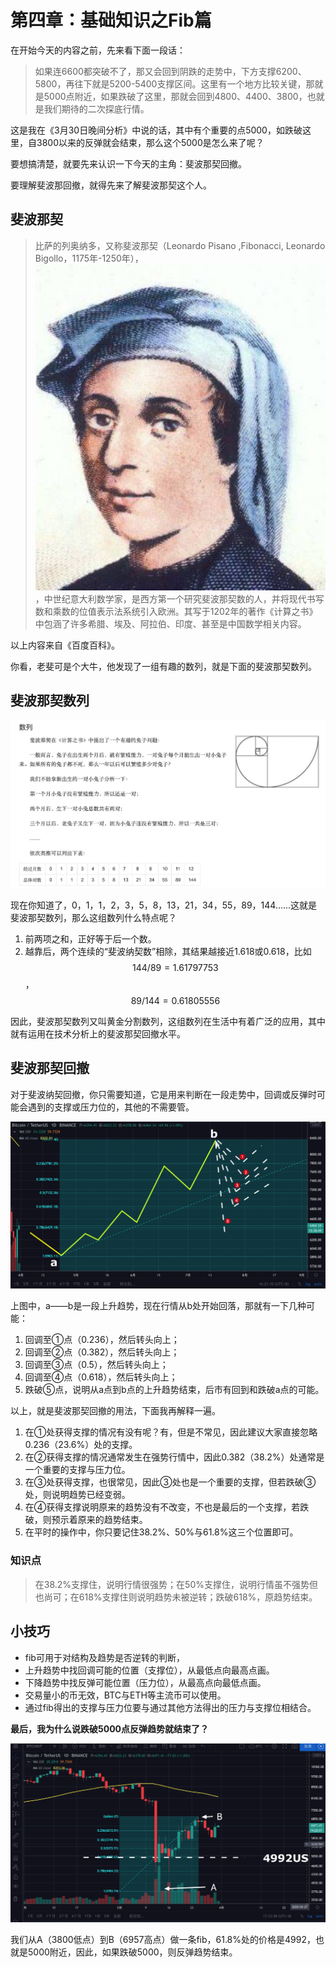 # 第四章：基础知识之Fib篇

在开始今天的内容之前，先来看下面一段话：

> 如果连6600都突破不了，那又会回到阴跌的走势中，下方支撑6200、5800，再往下就是5200-5400支撑区间。这里有一个地方比较关键，那就是5000点附近，如果跌破了这里，那就会回到4800、4400、3800，也就是我们期待的二次探底行情。

这是我在《3月30日晚间分析》中说的话，其中有个重要的点5000，如跌破这里，自3800以来的反弹就会结束，那么这个5000是怎么来了呢？

要想搞清楚，就要先来认识一下今天的主角：斐波那契回撤。

要理解斐波那回撤，就得先来了解斐波那契这个人。

## 斐波那契

> 比萨的列奥纳多，又称斐波那契（Leonardo Pisano ,Fibonacci, Leonardo Bigollo，1175年-1250年），![](.gitbook/assets/xnip2020-03-31_15-28-46.jpg)，中世纪意大利数学家，是西方第一个研究斐波那契数的人，并将现代书写数和乘数的位值表示法系统引入欧洲。其写于1202年的著作《计算之书》中包涵了许多希腊、埃及、阿拉伯、印度、甚至是中国数学相关内容。

以上内容来自《百度百科》。

你看，老斐可是个大牛，他发现了一组有趣的数列，就是下面的斐波那契数列。

## 斐波那契数列

![&#x6590;&#x6CE2;&#x90A3;&#x5951;&#x6570;&#x5217;&#xFF0C;&#x56FE;&#x7247;&#x6765;&#x81EA;&#x300A;&#x767E;&#x5EA6;&#x767E;&#x79D1;&#x300B;](.gitbook/assets/xnip2020-03-31_15-27-38.jpg)

现在你知道了，0，1，1，2，3，5，8，13，21，34，55，89，144……这就是斐波那契数列，那么这组数列什么特点呢？

1. 前两项之和，正好等于后一个数。
2. 越靠后，两个连续的“斐波纳契数”相除，其结果越接近1.618或0.618，比如 $$144/89=1.61797753$$ ， $$89/144=0.61805556$$ 

因此，斐波那契数列又叫黄金分割数列，这组数列在生活中有着广泛的应用，其中就有运用在技术分析上的斐波那契回撤水平。

## 斐波那契回撤

对于斐波纳契回撤，你只需要知道，它是用来判断在一段走势中，回调或反弹时可能会遇到的支撑或压力位的，其他的不需要管。

![&#x7528;&#x6590;&#x6CE2;&#x90A3;&#x5951;&#x56DE;&#x64A4;&#x9884;&#x6D4B;&#x652F;&#x6491;&#x4F4D;](.gitbook/assets/xnip2020-03-31_16-21-22.jpeg)

上图中，a——b是一段上升趋势，现在行情从b处开始回落，那就有一下几种可能：

1. 回调至①点（0.236），然后转头向上；
2. 回调至②点（0.382），然后转头向上；
3. 回调至③点（0.5），然后转头向上；
4. 回调至④点（0.618），然后转头向上；
5. 跌破⑤点，说明从a点到b点的上升趋势结束，后市有回到和跌破a点的可能。

以上，就是斐波那契回撤的用法，下面我再解释一遍。

1. 在①处获得支撑的情况有没有呢？有，但是不常见，因此建议大家直接忽略0.236（23.6%）处的支撑。
2. 在②获得支撑的情况通常发生在强势行情中，因此0.382（38.2%）处通常是一个重要的支撑与压力位。
3. 在③处获得支撑，也很常见，因此③处也是一个重要的支撑，但若跌破③处，则说明趋势已经变弱。
4. 在④获得支撑说明原来的趋势没有不改变，不也是最后的一个支撑，若跌破，则预示着原来的趋势结束。
5. 在平时的操作中，你只要记住38.2%、50%与61.8%这三个位置即可。

### 知识点

> 在38.2%支撑住，说明行情很强势；在50%支撑住，说明行情虽不强势但也尚可；在618%支撑住则说明趋势未被逆转；跌破618%，原趋势结束。

## 小技巧

* fib可用于对结构及趋势是否逆转的判断，
* 上升趋势中找回调可能的位置（支撑位），从最低点向最高点画。
* 下降趋势中找反弹可能位置（压力位），从最高点向最低点画。
* 交易量小的币无效，BTC与ETH等主流币可以使用。
* 通过fib得出的支撑与压力位要与通过其他方法得出的压力与支撑位相结合。

**最后，我为什么说跌破5000点反弹趋势就结束了？**

![](.gitbook/assets/xnip2020-03-31_17-34-09.jpeg)

我们从A（3800低点）到B（6957高点）做一条fib，61.8%处的价格是4992，也就是5000附近，因此，如果跌破5000，则反弹趋势结束。

